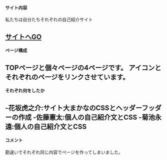 #### サイト内容
私たちは自分たちそれぞれの自己紹介サイト

[サイトへGO](https://tora87.github.io/team_project)
------
#### ページ構成
TOPページと個々ページの4ページです。
アイコンとそれぞれのページをリンクさせています。
------
#### それぞれ何をしたか
-花坂虎之介:サイト大まかなのCSSとヘッダーフッダーの作成
-佐藤憲太:個人の自己紹介文とCSS
-菊池永遠:個人の自己紹介文とCSS
-----
#### コメント
勘違いでそれぞれ同じ内容でページを作ってしまいました。
